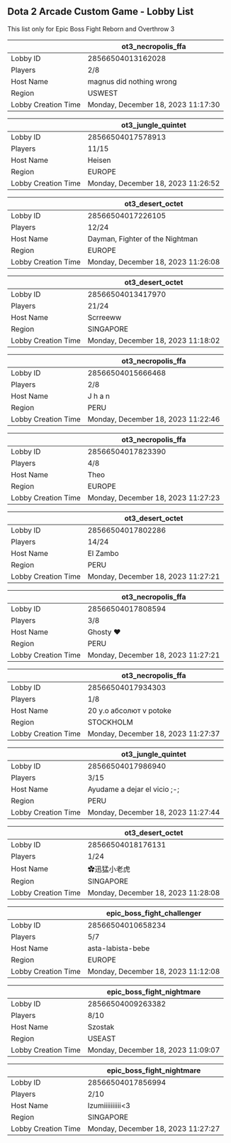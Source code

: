 ## Dota 2 Arcade Custom Game - Lobby List

This list only for Epic Boss Fight Reborn and Overthrow 3

|  | ot3_necropolis_ffa |
| ------ | ------ |
| Lobby ID | 28566504013162028 |
| Players | 2/8 |
| Host Name | magnus did nothing wrong |
| Region | USWEST |
| Lobby Creation Time | Monday, December 18, 2023 11:17:30 |


|  | ot3_jungle_quintet |
| ------ | ------ |
| Lobby ID | 28566504017578913 |
| Players | 11/15 |
| Host Name | Heisen |
| Region | EUROPE |
| Lobby Creation Time | Monday, December 18, 2023 11:26:52 |


|  | ot3_desert_octet |
| ------ | ------ |
| Lobby ID | 28566504017226105 |
| Players | 12/24 |
| Host Name | Dayman, Fighter of the Nightman |
| Region | EUROPE |
| Lobby Creation Time | Monday, December 18, 2023 11:26:08 |


|  | ot3_desert_octet |
| ------ | ------ |
| Lobby ID | 28566504013417970 |
| Players | 21/24 |
| Host Name | Scrreeww |
| Region | SINGAPORE |
| Lobby Creation Time | Monday, December 18, 2023 11:18:02 |


|  | ot3_necropolis_ffa |
| ------ | ------ |
| Lobby ID | 28566504015666468 |
| Players | 2/8 |
| Host Name | J h a n |
| Region | PERU |
| Lobby Creation Time | Monday, December 18, 2023 11:22:46 |


|  | ot3_necropolis_ffa |
| ------ | ------ |
| Lobby ID | 28566504017823390 |
| Players | 4/8 |
| Host Name | Theo |
| Region | EUROPE |
| Lobby Creation Time | Monday, December 18, 2023 11:27:23 |


|  | ot3_desert_octet |
| ------ | ------ |
| Lobby ID | 28566504017802286 |
| Players | 14/24 |
| Host Name | El Zambo |
| Region | PERU |
| Lobby Creation Time | Monday, December 18, 2023 11:27:21 |


|  | ot3_necropolis_ffa |
| ------ | ------ |
| Lobby ID | 28566504017808594 |
| Players | 3/8 |
| Host Name | Ghosty ❤ |
| Region | PERU |
| Lobby Creation Time | Monday, December 18, 2023 11:27:21 |


|  | ot3_necropolis_ffa |
| ------ | ------ |
| Lobby ID | 28566504017934303 |
| Players | 1/8 |
| Host Name | 20 y.o абсолют v potoke |
| Region | STOCKHOLM |
| Lobby Creation Time | Monday, December 18, 2023 11:27:37 |


|  | ot3_jungle_quintet |
| ------ | ------ |
| Lobby ID | 28566504017986940 |
| Players | 3/15 |
| Host Name | Ayudame a dejar el vicio ;-; |
| Region | PERU |
| Lobby Creation Time | Monday, December 18, 2023 11:27:44 |


|  | ot3_desert_octet |
| ------ | ------ |
| Lobby ID | 28566504018176131 |
| Players | 1/24 |
| Host Name | ✿迅猛小老虎 |
| Region | SINGAPORE |
| Lobby Creation Time | Monday, December 18, 2023 11:28:08 |


|  | epic_boss_fight_challenger |
| ------ | ------ |
| Lobby ID | 28566504010658234 |
| Players | 5/7 |
| Host Name | asta-labista-bebe |
| Region | EUROPE |
| Lobby Creation Time | Monday, December 18, 2023 11:12:08 |


|  | epic_boss_fight_nightmare |
| ------ | ------ |
| Lobby ID | 28566504009263382 |
| Players | 8/10 |
| Host Name | Szostak |
| Region | USEAST |
| Lobby Creation Time | Monday, December 18, 2023 11:09:07 |


|  | epic_boss_fight_nightmare |
| ------ | ------ |
| Lobby ID | 28566504017856994 |
| Players | 2/10 |
| Host Name | Izumiiiiiiiiii<3 |
| Region | SINGAPORE |
| Lobby Creation Time | Monday, December 18, 2023 11:27:27 |


